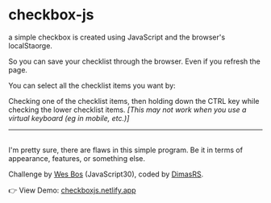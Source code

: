 # checkbox-js

a simple checkbox is created using JavaScript and the browser's localStaorge.

So you can save your checklist through the browser. Even if you refresh the page.

You can select all the checklist items you want by:

Checking one of the checklist items, then holding down the CTRL key while checking the lower checklist items.
<i>[This may not work when you use a virtual keyboard (eg in mobile, etc.)]</i>

<hr><br>
I'm pretty sure, there are flaws in this simple program. Be it in terms of appearance, features, or something else.

Challenge by <a href="https://github.com/wesbos">Wes Bos</a> (JavaScript30), coded by <a href="https://github.com/dimaskuy">DimasRS</a>.

👉 View Demo: <a href="https://checkboxjs.netlify.app/">checkboxjs.netlify.app</a>
